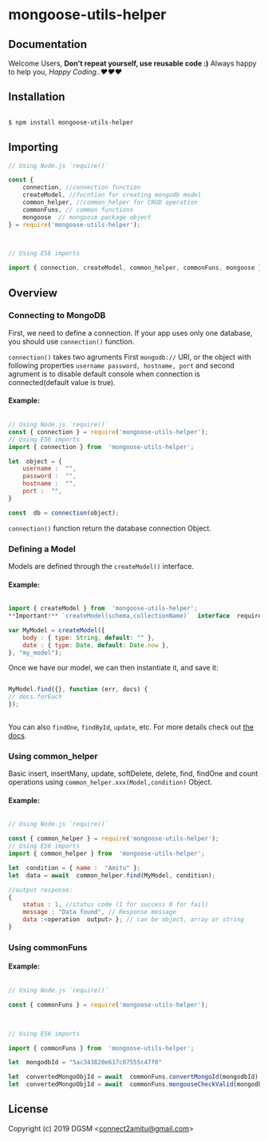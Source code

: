 
# mongoose-utils-helper

## Documentation

  Welcome Users, 
  **Don't repeat yourself, use reusable code :)**
    Always happy to help you,
  *Happy Coding..&#9829;&#x2665;&hearts;* 
  
## Installation

```sh

$ npm install mongoose-utils-helper

```
## Importing

```javascript
// Using Node.js `require()`

const {
    connection, //connection function
    createModel, //fucntion for creating mongodb model
    common_helper, //common_helper for CRUD operation
    commonFuns, // common functions
    mongoose  // mongoose package object
} = require('mongoose-utils-helper');

  

// Using ES6 imports

import { connection, createModel, common_helper, commonFuns, mongoose } from  'mongoose-utils-helper';

```
  

## Overview

### Connecting to MongoDB

First, we need to define a connection. If your app uses only one database, you should use `connection()` function.

`connection()` takes two agruments First `mongodb://` URI, or the object with following properties `username password, hostname, port` and second agrument is to disable default console when connection is connected(default value is true).

#### Example:

```js

// Using Node.js `require()`
const { connection } = require('mongoose-utils-helper');
// Using ES6 imports
import { connection } from  'mongoose-utils-helper';

let  object = {
    username :  "",
    password :  "",
    hostname :  "",
    port :  "",
}

const  db = connection(object);
```

`connection()` function return the database connection Object.

### Defining a Model
  
Models are defined through the `createModel()` interface.
  
#### Example:

```js

import { createModel } from  'mongoose-utils-helper';
**Important!** `createModel(schema,collectionName)`  interface  required  two  arguments,

var MyModel = createModel({
    body : { type: String, default: "" },
    date : { type: Date, default: Date.now },
}, "my_model");

```
Once we have our model, we can then instantiate it, and save it:

```js

MyModel.find({}, function (err, docs) {
// docs.forEach
});
  
```
You can also `findOne`, `findById`, `update`, etc. For more details check out [the docs](http://mongoosejs.com/docs/queries.html).

### Using common_helper

Basic insert, insertMany, update, softDelete, delete, find, findOne and count operations using `common_helper.xxx(Model,condition)` Object.

#### Example:

```js

// Using Node.js `require()`

const { common_helper } = require('mongoose-utils-helper');
// Using ES6 imports
import { common_helper } from  'mongoose-utils-helper';

let  condition = { name :  "Amitu" };
let  data = await  common_helper.find(MyModel, condition);

//output response:
{
    status : 1, //status code (1 for success 0 for fail)
    message : "Data found", // Response message
    data :<operation  output> }; // can be object, array or string
}

```

  

### Using commonFuns

  

#### Example:

```js

// Using Node.js `require()`

const { commonFuns } = require('mongoose-utils-helper');

  

// Using ES6 imports

import { commonFuns } from  'mongoose-utils-helper';

let  mongodbId = "5ac343820e617c07555c47f0"

let  convertedMongoObjId = await  commonFuns.convertMongoId(mongodbId);
let  convertedMongoObjId = await  commonFuns.mongooseCheckValid(mongodbId);

```

## License

Copyright (c) 2019 DGSM &lt;connect2amitu@gmail.com&gt;